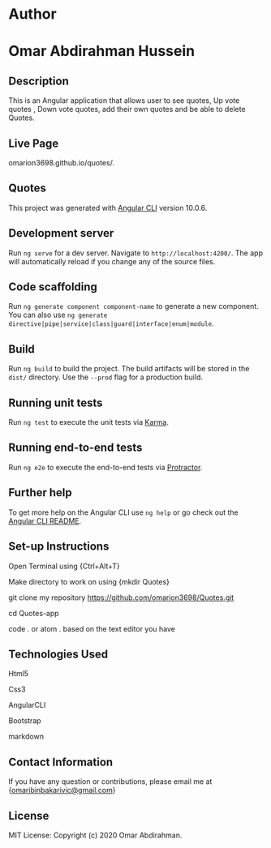 # Author

# Omar Abdirahman Hussein

## Description

This is an Angular application that allows user to see quotes, Up vote quotes , Down vote quotes, add their own quotes and be able to delete Quotes.

## Live Page

omarion3698.github.io/quotes/.

## Quotes

This project was generated with [Angular CLI](https://github.com/angular/angular-cli) version 10.0.6.

## Development server

Run `ng serve` for a dev server. Navigate to `http://localhost:4200/`. The app will automatically reload if you change any of the source files.

## Code scaffolding

Run `ng generate component component-name` to generate a new component. You can also use `ng generate directive|pipe|service|class|guard|interface|enum|module`.

## Build

Run `ng build` to build the project. The build artifacts will be stored in the `dist/` directory. Use the `--prod` flag for a production build.

## Running unit tests

Run `ng test` to execute the unit tests via [Karma](https://karma-runner.github.io).

## Running end-to-end tests

Run `ng e2e` to execute the end-to-end tests via [Protractor](http://www.protractortest.org/).

## Further help

To get more help on the Angular CLI use `ng help` or go check out the [Angular CLI README](https://github.com/angular/angular-cli/blob/master/README.md).

## Set-up Instructions

Open Terminal using {Ctrl+Alt+T}

Make directory to work on using {mkdir Quotes}

git clone my repository https://github.com/omarion3698/Quotes.git

cd Quotes-app

code . or atom . based on the text editor you have

## Technologies Used

Html5

Css3

AngularCLI

Bootstrap

markdown

## Contact Information

If you have any question or contributions, please email me at {omaribinbakarivic@gmail.com}

## License

MIT License:
Copyright (c) 2020 Omar Abdirahman.
